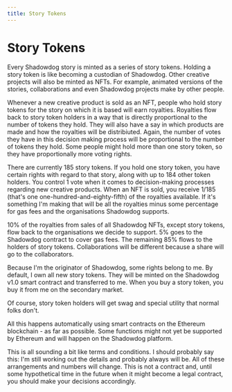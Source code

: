 ```yaml
---
title: Story Tokens
---
```


# Story Tokens

Every Shadowdog story is minted as a series of story tokens. Holding a story token is like becoming a custodian of Shadowdog. Other creative projects will also be minted as NFTs. For example, animated versions of the stories, collaborations and even Shadowdog projects make by other people.

Whenever a new creative product is sold as an NFT, people who hold story tokens for the story on which it is based will earn royalties. Royalties flow back to story token holders in a way that is directly proportional to the number of tokens they hold. They will also have a say in which products are made and how the royalties will be distribiuted. Again, the number of votes they have in this decision making process will be proportional to the number of tokens they hold. Some people might hold more than one story token, so they have proportionally more voting rights.

There are currently 185 story tokens. If you hold one story token, you have certain rights with regard to that story, along with up to 184 other token holders. You control 1 vote when it comes to decision-making processes regarding new creative products. When an NFT is sold, you receive 1/185 (that's one one-hundred-and-eighty-fifth) of the royalties available. If it's something I'm making that will be all the royalties minus some percentage for gas fees and the organisations Shadowdog supports.

10% of the royalties from sales of all Shadowdog NFTs, except story tokens, flow back to the organisations we decide to support. 5% goes to the Shadowdog contract to cover gas fees. The remaining 85% flows to the holders of story tokens. Collaborations will be different because a share will go to the collaborators.

Because I'm the originator of Shadowdog, some rights belong to me. By default, I own all new story tokens. They will be minted on the Shadowdog v1.0 smart contract and transferred to me. When you buy a story token, you buy it from me on the secondary market.

Of course, story token holders will get swag and special utility that normal folks don't.

All this happens automatically using smart contracts on the Ethereum blockchain - as far as possible. Some functions might not yet be supported by Ethereum and will happen on the Shadowdog platform.

This is all sounding a bit like terms and conditions. I should probably say this: I'm still working out the details and probably always will be. All of these arrangements and numbers will change. This is not a contract and, until some hypothetical time in the future when it might become a legal contract, you should make your decisions accordingly.
